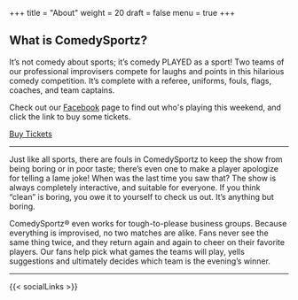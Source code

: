 +++
title = "About"
weight = 20
draft = false
menu = true
+++

## What is ComedySportz?

It’s not comedy about sports; it’s comedy PLAYED as a sport! Two teams of our professional improvisers compete for laughs and points in this hilarious comedy competition. It’s complete with a referee, uniforms, fouls, flags, coaches, and team captains.

Check out our [Facebook](//facebook.com/ComedySportzSanAntonio/) page to find out who's playing this weekend, and click the link to buy some tickets.

<a target="_blank" rel="noopener" href="https://squareup.com/store/CSzSA/" class="button special">Buy Tickets</a>

---
Just like all sports, there are fouls in ComedySportz to keep the show from being boring or in poor taste; there’s even one to make a player apologize for telling a lame joke! When was the last time you saw that? The show is always completely interactive, and suitable for everyone.  If you think “clean” is boring, you owe it to yourself to check us out. It’s anything but boring.

ComedySportz® even works for tough-to-please business groups.
Because everything is improvised, no two matches are alike. Fans never see the same thing twice, and they return again and again to cheer on their favorite players. Our fans help pick what games the teams will play, yells suggestions and ultimately decides which team is the evening’s winner.

---

{{< socialLinks >}}
